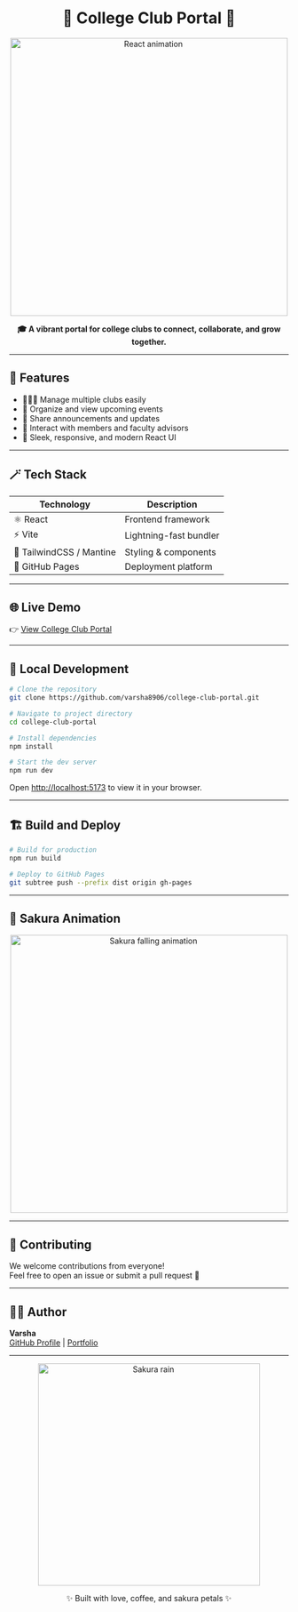 <!-- README.md -->

<h1 align="center">🌸 College Club Portal 🌸</h1>

<p align="center">
  <img src="https://media.giphy.com/media/v1.Y2lkPTc5MGI3NjExZjI3NDc3b2JtNTRpMGlsc2NncHk1NWpjd3Y3NXZrd2Jpb2phZWI5ciZlcD12MV9naWZzX3NlYXJjaCZjdD1n/qgQUggAC3Pfv687qPC/giphy.gif" width="500" alt="React animation"/>
</p>

<p align="center">
  <b>🎓 A vibrant portal for college clubs to connect, collaborate, and grow together.</b>
</p>

---

## 🌸 Features

- 🧑‍🤝‍🧑 Manage multiple clubs easily  
- 📅 Organize and view upcoming events  
- 📰 Share announcements and updates  
- 💬 Interact with members and faculty advisors  
- 🌈 Sleek, responsive, and modern React UI  

---

## 🪄 Tech Stack

| Technology | Description |
|-------------|-------------|
| ⚛️ React | Frontend framework |
| ⚡ Vite | Lightning-fast bundler |
| 🎨 TailwindCSS / Mantine | Styling & components |
| 🐙 GitHub Pages | Deployment platform |

---

## 🌐 Live Demo

👉 [View College Club Portal](https://varsha8906.github.io/college-club-portal/)

---

## 🚀 Local Development

```bash
# Clone the repository
git clone https://github.com/varsha8906/college-club-portal.git

# Navigate to project directory
cd college-club-portal

# Install dependencies
npm install

# Start the dev server
npm run dev
```

Open [http://localhost:5173](http://localhost:5173) to view it in your browser.

---

## 🏗️ Build and Deploy

```bash
# Build for production
npm run build

# Deploy to GitHub Pages
git subtree push --prefix dist origin gh-pages
```

---

## 🌸 Sakura Animation

<p align="center">
  <img src="https://media3.giphy.com/media/v1.Y2lkPTc5MGI3NjExNHJ2Zmx2c3pkMzU2YXR2MGxhd29xeG1sNXQydXV4cXI1anM5Y3Q3bSZlcD12MV9pbnRlcm5hbF9naWZfYnlfaWQmY3Q9Zw/Yg12tqyJwylsk/giphy.gif" width="500" alt="Sakura falling animation"/>
</p>

---

## 💖 Contributing

We welcome contributions from everyone!  
Feel free to open an issue or submit a pull request 🌟

---

## 🧑‍💻 Author

**Varsha**  
[GitHub Profile](https://github.com/varsha8906) | [Portfolio](#)

---

<p align="center">
  <img src="https://media.giphy.com/media/3o6ZtpxSZbQRRnwCKQ/giphy.gif" width="400" alt="Sakura rain"/>
</p>

<p align="center">✨ Built with love, coffee, and sakura petals ✨</p>
